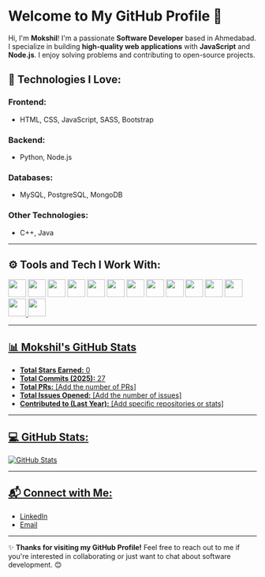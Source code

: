# Welcome to My GitHub Profile 👋

Hi, I'm **Mokshil**! I'm a passionate **Software Developer** based in Ahmedabad. I specialize in building **high-quality web applications** with **JavaScript** and **Node.js**. I enjoy solving problems and contributing to open-source projects.

## 🚀 Technologies I Love:

### **Frontend:**
- HTML, CSS, JavaScript, SASS, Bootstrap

### **Backend:**
- Python, Node.js

### **Databases:**
- MySQL, PostgreSQL, MongoDB

### **Other Technologies:**
- C++, Java

---

## ⚙️ Tools and Tech I Work With:

<a href="#"><img src="https://img.shields.io/badge/-HTML-E34F26?style=flat-square&logo=html5&logoColor=white" width="auto" height="36"></a>
<a href="#"><img src="https://img.shields.io/badge/-CSS-1572B6?style=flat-square&logo=css3" width="auto" height="36"></a>
<a href="#"><img src="https://img.shields.io/badge/-JavaScript-F7DF1E?style=flat-square&logo=javascript&logoColor=black" width="auto" height="36"></a>
<a href="#"><img src="https://img.shields.io/badge/-SASS-CC6699?style=flat-square&logo=sass&logoColor=white" width="auto" height="36"></a>
<a href="#"><img src="https://img.shields.io/badge/-Bootstrap-563D7C?style=flat-square&logo=bootstrap" width="auto" height="36"></a>
<a href="#"><img src="https://img.shields.io/badge/-Node.js-339933?style=flat-square&logo=node.js&logoColor=white" width="auto" height="36"></a>
<a href="#"><img src="https://img.shields.io/badge/-C++-00599C?style=flat-square&logo=c" width="auto" height="36"></a>
<a href="#"><img src="https://img.shields.io/badge/-Java-007396?style=flat-square&logo=java&logoColor=white" width="auto" height="36"></a>
<a href="#"><img src="https://img.shields.io/badge/-Python-3776AB?style=flat-square&logo=python&logoColor=white" width="auto" height="36"></a>
<a href="#"><img src="https://img.shields.io/badge/-PostgreSQL-336791?style=flat-square&logo=postgresql&logoColor=white" width="auto" height="36"></a>
<a href="#"><img src="https://img.shields.io/badge/-MySQL-4479A1?style=flat-square&logo=mysql&logoColor=white" width="auto" height="36"></a>
<a href="#"><img src="https://img.shields.io/badge/-Lucidchart-F4871E?style=flat-square&logo=lucidchart&logoColor=white" width="auto" height="36"></a>
<a href="#"><img src="https://img.shields.io/badge/-XAMPP-FF7A00?style=flat-square&logo=apache&logoColor=white" width="auto" height="36">
<a href="#"><img src="https://img.shields.io/badge/-Jupyter-F37626?style=flat-square&logo=jupyter&logoColor=white" width="auto" height="36">

---

## 📊 Mokshil's GitHub Stats

- **Total Stars Earned:** 0  
- **Total Commits (2025):** 27
- **Total PRs:** [Add the number of PRs]  
- **Total Issues Opened:** [Add the number of issues]  
- **Contributed to (Last Year):** [Add specific repositories or stats]

---

## 💻 GitHub Stats:

![GitHub Stats](https://github-readme-stats.vercel.app/api?username=MokshilShah&show_icons=true&theme=radical)

---

## 📬 Connect with Me:

- [LinkedIn](https://www.linkedin.com/in/mokshil-shah-3057012a2/)
- [Email](mailto:mokshil.shah.btec.it@gmail.com?subject=Query%20about%20your%20services)

---

✨ **Thanks for visiting my GitHub Profile!** Feel free to reach out to me if you're interested in collaborating or just want to chat about software development. 😊
